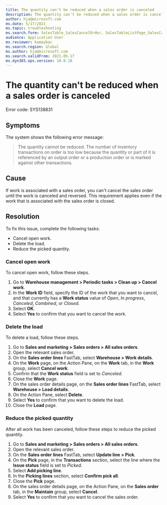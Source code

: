 ```yaml
---
title: The quantity can't be reduced when a sales order is canceled
description: The quantity can't be reduced when a sales order is canceled.
author: hja@microsoft.com
ms.date: 5/17/2021
ms.topic: troubleshooting
ms.search.form: SalesTable_SalesCancelOrder, SalesTableListPage_SalesCancelOrder
audience: Application User
ms.reviewer: kamaybac
ms.search.region: Global
ms.author: hja@microsoft.com
ms.search.validFrom: 2021-05-17
ms.dyn365.ops.version: 10.0.18
---
```


# The quantity can't be reduced when a sales order is canceled

Error code: SYS138831

## Symptoms

The system shows the following error message:

> The quantity cannot be reduced. The number of inventory transactions on order is too low because the quantity or part of it is referenced by an output order or a production order or is marked against other transactions.

## Cause

If work is associated with a sales order, you can't cancel the sales order until the work is canceled and reversed. This requirement applies even if the work that is associated with the sales order is closed.

## Resolution

To fix this issue, complete the following tasks:

- Cancel open work.
- Delete the load.
- Reduce the picked quantity.

### Cancel open work

To cancel open work, follow these steps.

1. Go to **Warehouse management \> Periodic tasks \> Clean up \> Cancel work**.
1. In the **Work ID** field, specify the ID of the work that you want to cancel, and that currently has a **Work status** value of *Open*, *In progress*, *Canceled*, *Combined*, or *Closed*.
1. Select **OK**.
1. Select **Yes** to confirm that you want to cancel the work.

### Delete the load

To delete a load, follow these steps.

1. Go to **Sales and marketing \> Sales orders \> All sales orders**.
1. Open the relevant sales order.
1. On the **Sales order lines** FastTab, select **Warehouse \> Work details**.
1. On the **Work** page, on the Action Pane, on the **Work** tab, in the **Work** group, select **Cancel work**.
1. Confirm that the **Work status** field is set to *Canceled*.
1. Close the **Work** page.
1. On the sales order details page, on the **Sales order lines** FastTab, select **Warehouse \> Load details**.
1. On the Action Pane, select **Delete**.
1. Select **Yes** to confirm that you want to delete the load.
1. Close the **Load** page.

### Reduce the picked quantity

After all work has been canceled, follow these steps to reduce the picked quantity.

1. Go to **Sales and marketing \> Sales orders \> All sales orders**.
1. Open the relevant sales order.
1. On the **Sales order lines** FastTab, select **Update line \> Pick**.
1. On the **Pick** page, in the **Transactions** section, select the line where the **Issue status** field is set to *Picked*.
1. Select **Add picking line**.
1. In the **Picking lines** section, select **Confirm pick all**.
1. Close the **Pick** page.
1. On the sales order details page, on the Action Pane, on the **Sales order** tab, in the **Maintain** group, select **Cancel**.
1. Select **Yes** to confirm that you want to cancel the sales order.
